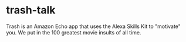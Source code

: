 # trash-talk
Trash is an Amazon Echo app that uses the Alexa Skills Kit to "motivate" you. We put in the 100 greatest movie insults of all time. 
